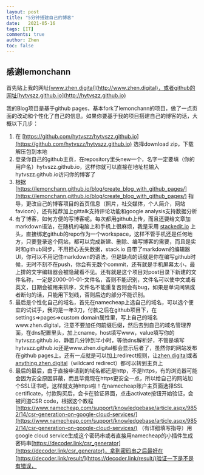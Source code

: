 ```yaml
---
layout: post
title: "5分钟搭建自己的博客"
date:   2021-05-16
tags: [IT]
comments: true
author: Zhen
toc: false
---
```

## 感谢lemonchann

首先贴上我的网址[www.zhen.digital](http://www.zhen.digital)，或者github的网址[hytvszz.github.io](http://hytvszz.github.io)

我的Blog项目是基于github pages，基本fork了lemonchann的项目，做了一点页面的改动和个性化了自己的信息。如果你要基于我的项目搭建自己的博客的话，大概以下几步：

 1. 在 [https://github.com/hytvszz/hytvszz.github.io](https://github.com/hytvszz/hytvszz.github.io) 选择download zip，下载解压包到本地
 2. 登录你自己的github主页，在repository里头new一个，名字一定要填（你的用户名）hytvszz.github.io，这样你就可以直接在地址栏输入 hytvszz.github.io访问你的博客了
 3. 根据 [https://lemonchann.github.io/blog/create_blog_with_github_pages/](https://lemonchann.github.io/blog/create_blog_with_github_pages/) 指导，更改自己的博客项目的首页信息（照片，社交媒体，个人简介，网站favicon），还有推荐加上gittalk支持评论功能和google analysis支持数据分析
 4. 有了博客，如何方便的写博客呢。每次都用github上传，而且还要给文章加markdown语法，在随机的电脑上和手机上很麻烦，我是采用 [stackedit.io](http://stackedit.io) 上头，直接绑定github的repo作为一个workspace，这样不管手机还是任何地方，只要登录这个网站，都可以完成新建、删除、编写博客的需要，而且是实时和github同步，不用担心丢失数据，stack.io 自带了markdown的编辑器UI，你可以不用记住markdown的语法，但是缺点的话就是你在编写github时候，无时不刻不在push，你会有无数个commit，还有就是手机屏幕太小，最上排的文字编辑器会被隐藏看不见。还有就是这个项目对post目录下新建的文件名称，一定是2000-01-01-文件名，否则不能识别，文件名可以使中文或者英文，日期会被用来排序，文件名不能重复否则会有bug，如果是单词间隔或者断句的话，只能用下划线，否则后边的部分不能识别。
 5. 最后是个性化自己的域名，首先在namecheap上选自己的域名，可以选个便宜的试试手，我的是一年3刀，付款之后在github项目下，在settings=>pages=>custom domain属性里，写上自己的域名www.zhen.digital，注意不要加任何前缀后缀，然后去到自己的域名管理界面，在dns配置里头，加上cname，host填写www，value填写你的hytvszz.github.io，静置几分钟到半小时，等他dns解析好，不管是填写hytvszz.github.io还是www.zhen.digital都会显示后者了，虽然你的网站发布在github pages上。还有一点就是可以加上redirect规则，让[zhen.digital](http://zhen.digital)或者[anything.zhen.digital](http://anything.zhen.digital)（wildcard redirect）都可以转到主页上
 6. 最后的最后，由于直接申请到的域名都还是http，不是https，有的浏览器可能会因为安全原因屏蔽，而且毕竟现在https更安全一点，所以给自己的网站加个SSL证书吧，这样就支持https啦！在namecheap账户主页面选择SSL certificate，付款购买后，会卡在验证界面，点击activate按钮开始验证，会被问道CSR code，根据这个教程[https://www.namecheap.com/support/knowledgebase/article.aspx/9852/14/csr-generation-on-google-cloud-services/](https://www.namecheap.com/support/knowledgebase/article.aspx/9852/14/csr-generation-on-google-cloud-services/) （有详细填写指导）用google cloud service生成这个密码串或者直接用namecheap的小插件生成密码串[https://decoder.link/csr_generator](https://decoder.link/csr_generator)，拿到密码串之后最好在[https://decoder.link/result/](https://decoder.link/result/)验证一下是不是有错误，



<!--stackedit_data:
eyJoaXN0b3J5IjpbMTgxMDE4MTE3Myw1MzAwNzgxMTcsNDE5ND
IxNjM5LDIwNzM3NDE3NV19
-->